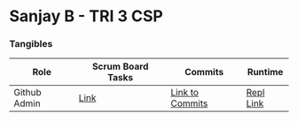 # Sanjay B - TRI 3 CSP 


### Tangibles

| Role  | Scrum Board Tasks  | Commits  |  Runtime |
|---|---|---|---|
| Github Admin  | [Link](https://github.com/Reem57/n224-too/projects/1?card_filter_query=assignee%3Asanjayb06)  | [Link to Commits](https://github.com/Reem57/n224-too/commits?author=SanjayB06)  |  [Repl Link](https://replit.com/@SanjayBharadwa3/csptri3) |
